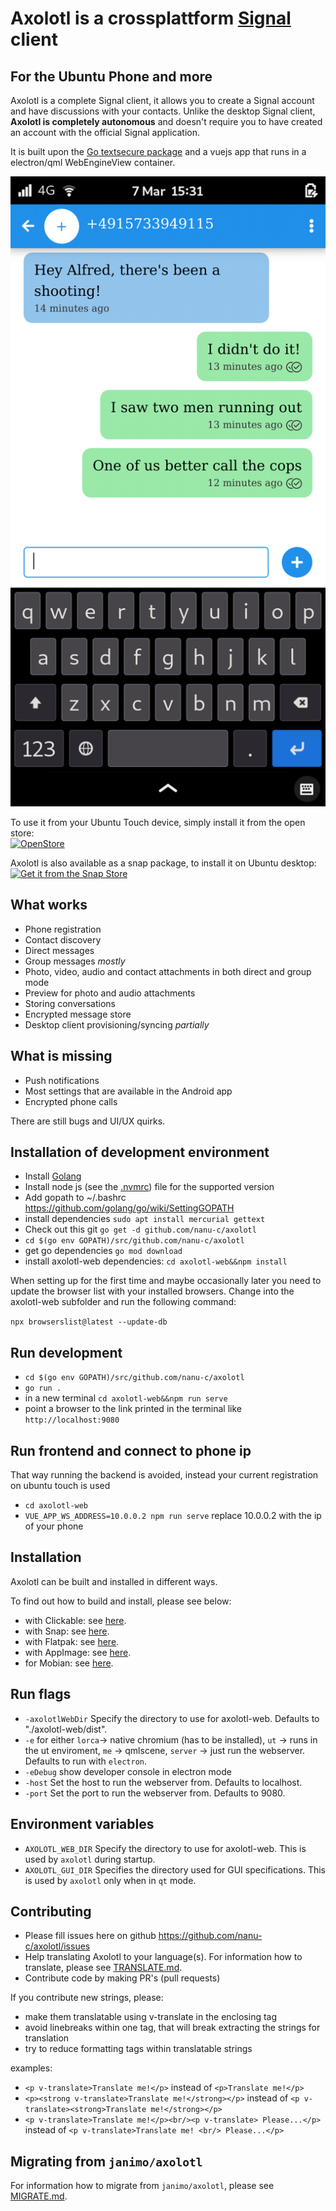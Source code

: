 # Axolotl is a crossplattform [Signal](https://www.signal.org) client

## For the Ubuntu Phone and more

Axolotl is a complete Signal client, it allows you to create a Signal account and have discussions with your contacts.
Unlike the desktop Signal client, **Axolotl is completely autonomous** and doesn't require you to have created an account with the official Signal application.

It is built upon the [Go textsecure package](https://github.com/nanu-c/textsecure/) and a vuejs app that runs in a electron/qml WebEngineView container.

![axolotl screenshot](./screenshot.png)

To use it from your Ubuntu Touch device, simply install it from the open store:  
[![OpenStore](https://open-store.io/badges/en_US.png)](https://open-store.io/app/textsecure.nanuc)

Axolotl is also available as a snap package, to install it on Ubuntu desktop:  
[![Get it from the Snap Store](https://snapcraft.io/static/images/badges/en/snap-store-black.svg)](https://snapcraft.io/axolotl)

What works
-----------

 * Phone registration
 * Contact discovery
 * Direct messages
 * Group messages *mostly*
 * Photo, video, audio and contact attachments in both direct and group mode
 * Preview for photo and audio attachments
 * Storing conversations
 * Encrypted message store
 * Desktop client provisioning/syncing *partially*

What is missing
---------------

 * Push notifications
 * Most settings that are available in the Android app
 * Encrypted phone calls

There are still bugs and UI/UX quirks.

Installation of development environment
------------
* Install [Golang](https://golang.org/doc/install)
* Install node js (see the [.nvmrc](axolotl-web/.nvmrc)) file for the supported version
* Add gopath to ~/.bashrc https://github.com/golang/go/wiki/SettingGOPATH
* install dependencies `sudo apt install mercurial gettext`
* Check out this git `go get -d github.com/nanu-c/axolotl`
* `cd $(go env GOPATH)/src/github.com/nanu-c/axolotl`
* get go dependencies `go mod download`
* install axolotl-web dependencies: `cd axolotl-web&&npm install`

When setting up for the first time and maybe occasionally later you need to update the browser list with your installed browsers. Change into the axolotl-web subfolder and run the following command:

`npx browserslist@latest --update-db`

Run development
------------
* `cd $(go env GOPATH)/src/github.com/nanu-c/axolotl`
* `go run .`
* in a new terminal `cd axolotl-web&&npm run serve`
* point a browser to the link printed in the terminal  like `http://localhost:9080`

Run frontend and connect to phone ip
--------------
That way running the backend is avoided, instead your current registration on ubuntu touch is used
* `cd axolotl-web`
* `VUE_APP_WS_ADDRESS=10.0.0.2 npm run serve` replace 10.0.0.2 with the ip of your phone

Installation
------------
Axolotl can be built and installed in different ways.

To find out how to build and install, please see below:

* with Clickable: see [here](docs/INSTALL.md#clickable).
* with Snap: see [here](docs/INSTALL.md#snap).
* with Flatpak: see [here](docs/INSTALL.md#flatpak).
* with AppImage: see [here](docs/INSTALL.md#appimage).
* for Mobian: see [here](docs/INSTALL.md#mobian).


Run flags
-----------
* `-axolotlWebDir` Specify the directory to use for axolotl-web. Defaults to "./axolotl-web/dist".
* `-e` for either
    `lorca`-> native chromium (has to be installed),
    `ut` -> runs in the ut enviroment,
    `me` -> qmlscene,
    `server` -> just run the webserver. Defaults to run with `electron`.
* `-eDebug` show developer console in electron mode
* `-host` Set the host to run the webserver from. Defaults to localhost.
* `-port` Set the port to run the webserver from. Defaults to 9080.

Environment variables
-----------
* `AXOLOTL_WEB_DIR` Specify the directory to use for axolotl-web. This is used by `axolotl` during startup.
* `AXOLOTL_GUI_DIR` Specifies the directory used for GUI specifications. This is used by `axolotl` only when in `qt` mode.

Contributing
-----------
* Please fill issues here on github https://github.com/nanu-c/axolotl/issues
* Help translating Axolotl to your language(s). For information how to translate, please see [TRANSLATE.md](docs/TRANSLATE.md).
* Contribute code by making PR's (pull requests)

If you contribute new strings, please:

- make them translatable using v-translate in the enclosing tag
- avoid linebreaks within one tag, that will break extracting the strings for translation
- try to reduce formatting tags within translatable strings

examples:

- `<p v-translate>Translate me!</p>` instead of `<p>Translate me!</p>`
- `<p><strong v-translate>Translate me!</strong></p>` instead of `<p v-translate><strong>Translate me!</strong></p>`
- `<p v-translate>Translate me!</p><br/><p v-translate> Please...</p>` instead of `<p v-translate>Translate me! <br/> Please...</p>`

Migrating from `janimo/axolotl`
--------------------------------------

For information how to migrate from `janimo/axolotl`, please see [MIGRATE.md](docs/MIGRATE.md).
